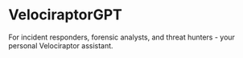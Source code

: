 # VelociraptorGPT
For incident responders, forensic analysts, and threat hunters - your personal Velociraptor assistant.
